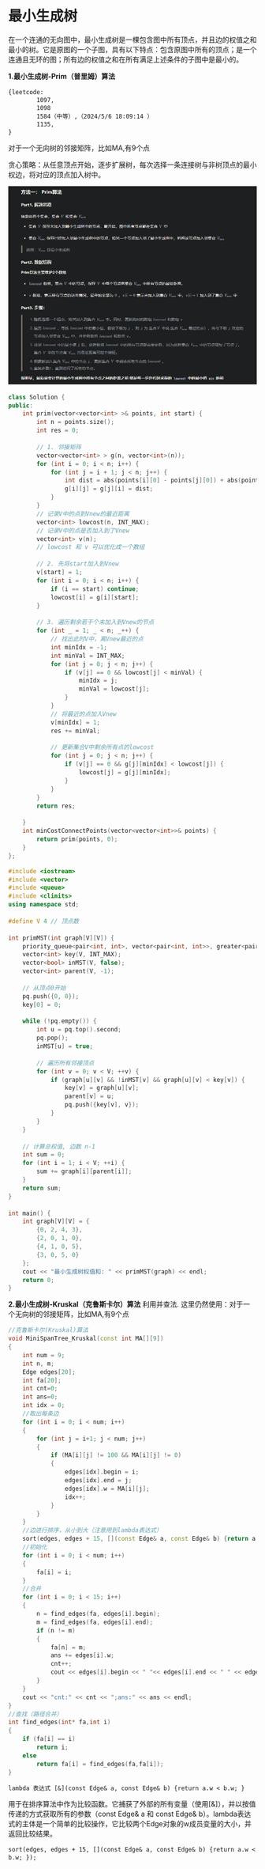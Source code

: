 # 最小生成树

在一个连通的无向图中，最小生成树是一棵包含图中所有顶点，并且边的权值之和最小的树。它是原图的一个子图，具有以下特点：包含原图中所有的顶点；是一个连通且无环的图；所有边的权值之和在所有满足上述条件的子图中是最小的。

**1.最小生成树-Prim（普里姆）算法**

	{leetcode:
			1097,
			1098
			1584（中等）,（2024/5/6 18:09:14 ）
			1135,
	}
对于一个无向树的邻接矩阵，比如MA,有9个点

贪心策略：从任意顶点开始，逐步扩展树，每次选择一条连接树与非树顶点的最小权边，将对应的顶点加入树中。

![](./图片/Prim算法.png)

```cpp
class Solution {
public:
    int prim(vector<vector<int> >& points, int start) {
        int n = points.size();
        int res = 0;

        // 1. 邻接矩阵
        vector<vector<int> > g(n, vector<int>(n));
        for (int i = 0; i < n; i++) {
            for (int j = i + 1; j < n; j++) {
                int dist = abs(points[i][0] - points[j][0]) + abs(points[i][1] - points[j][1]);
                g[i][j] = g[j][i] = dist;
            }
        }
        // 记录V中的点到Vnew的最近距离
        vector<int> lowcost(n, INT_MAX);
        // 记录V中的点是否加入到了Vnew
        vector<int> v(n);
        // lowcost 和 v 可以优化成一个数组

        // 2. 先将start加入到Vnew
        v[start] = 1;
        for (int i = 0; i < n; i++) {
            if (i == start) continue;
            lowcost[i] = g[i][start];
        }

        // 3. 遍历剩余若干个未加入到Vnew的节点
        for (int _ = 1; _ < n; _++) {
            // 找出此时V中，离Vnew最近的点
            int minIdx = -1;
            int minVal = INT_MAX;
            for (int j = 0; j < n; j++) {
                if (v[j] == 0 && lowcost[j] < minVal) {
                    minIdx = j;
                    minVal = lowcost[j];
                }
            }
            // 将最近的点加入Vnew
            v[minIdx] = 1;
            res += minVal;

            // 更新集合V中剩余所有点的lowcost
            for (int j = 0; j < n; j++) {
                if (v[j] == 0 && g[j][minIdx] < lowcost[j]) {
                    lowcost[j] = g[j][minIdx];
                }
            }
        }
        return res;

    }
    int minCostConnectPoints(vector<vector<int>>& points) {
        return prim(points, 0);  
    }
};
```


```cpp
#include <iostream>
#include <vector>
#include <queue>
#include <climits>
using namespace std;

#define V 4 // 顶点数

int primMST(int graph[V][V]) {
    priority_queue<pair<int, int>, vector<pair<int, int>>, greater<pair<int, int>>> pq;
    vector<int> key(V, INT_MAX);
    vector<bool> inMST(V, false);
    vector<int> parent(V, -1);

    // 从顶点0开始
    pq.push({0, 0});
    key[0] = 0;

    while (!pq.empty()) {
        int u = pq.top().second;
        pq.pop();
        inMST[u] = true;

        // 遍历所有邻接顶点
        for (int v = 0; v < V; ++v) {
            if (graph[u][v] && !inMST[v] && graph[u][v] < key[v]) {
                key[v] = graph[u][v];
                parent[v] = u;
                pq.push({key[v], v});
            }
        }
    }

    // 计算总权值, 边数 n-1
    int sum = 0;
    for (int i = 1; i < V; ++i) {
        sum += graph[i][parent[i]];
    }
    return sum;
}

int main() {
    int graph[V][V] = {
        {0, 2, 4, 3},
        {2, 0, 1, 0},
        {4, 1, 0, 5},
        {3, 0, 5, 0}
    };
    cout << "最小生成树权值和: " << primMST(graph) << endl;
    return 0;
}
```

**2.最小生成树-Kruskal（克鲁斯卡尔）算法**
利用并查法.
这里仍然使用：对于一个无向树的邻接矩阵，比如MA,有9个点
```cpp
//克鲁斯卡尔(Kruskal)算法
void MiniSpanTree_Kruskal(const int MA[][9])
{
	int num = 9;
	int n, m;
	Edge edges[20];
	int fa[20]; 
	int cnt=0;
	int ans=0;
	int idx = 0;
	//取出每条边
	for (int i = 0; i < num; i++)
	{
		for (int j = i+1; j < num; j++)
		{
			if (MA[i][j] != 100 && MA[i][j] != 0)
			{
				edges[idx].begin = i;
				edges[idx].end = j;
				edges[idx].w = MA[i][j];
				idx++;
			}
		}
	}
	//边进行排序，从小到大（注意用到lambda表达式）
	sort(edges, edges + 15, [](const Edge& a, const Edge& b) {return a.w < b.w; });
	//初始化
	for (int i = 0; i < num; i++)
	{
		fa[i] = i;
	}
	//合并
	for (int i = 0; i < 15; i++)
	{
		n = find_edges(fa, edges[i].begin);
		m = find_edges(fa, edges[i].end);
		if (n != m)
		{
			fa[n] = m;
			ans += edges[i].w;
			cnt++;
			cout << edges[i].begin << " "<< edges[i].end << " " << edges[i].w << endl;
		}
	}
	cout << "cnt:" << cnt << ";ans:" << ans << endl;
}
//查找（路径合并）
int find_edges(int* fa,int i)
{
	if (fa[i] == i)
		return i;
	else
		return fa[i] = find_edges(fa,fa[i]);
}
```

	lambda 表达式 [&](const Edge& a, const Edge& b) {return a.w < b.w; }
用于在排序算法中作为比较函数。它捕获了外部的所有变量（使用[&]），并以按值传递的方式获取所有的参数（const Edge& a 和 const Edge& b）。lambda表达式的主体是一个简单的比较操作，它比较两个Edge对象的w成员变量的大小，并返回比较结果。

	sort(edges, edges + 15, [](const Edge& a, const Edge& b) {return a.w < b.w; });
















